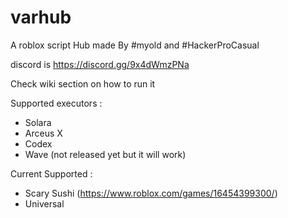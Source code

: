 # varhub

A roblox script Hub made By #myold and #HackerProCasual

discord is https://discord.gg/9x4dWmzPNa

Check wiki section on how to run it

Supported executors :
* Solara
* Arceus X
* Codex
* Wave (not released yet but it will work)


Current Supported :
* Scary Sushi (https://www.roblox.com/games/16454399300/)
* Universal
